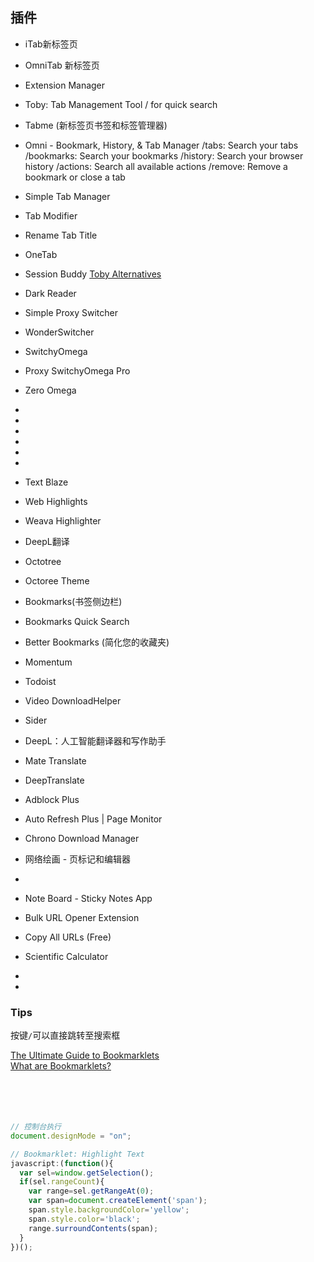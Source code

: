 ## 插件
- iTab新标签页
- OmniTab 新标签页
- Extension Manager

- Toby: Tab Management Tool
  / for quick search

- Tabme (新标签页书签和标签管理器)
- Omni - Bookmark, History, & Tab Manager
  /tabs: Search your tabs
  /bookmarks: Search your bookmarks
  /history: Search your browser history
  /actions: Search all available actions
  /remove: Remove a bookmark or close a tab

- Simple Tab Manager
- Tab Modifier
- Rename Tab Title
- OneTab
- Session Buddy
[Toby Alternatives](https://www.producthunt.com/products/toby/alternatives)  

- Dark Reader

- Simple Proxy Switcher
- WonderSwitcher
- SwitchyOmega
- Proxy SwitchyOmega Pro
- Zero Omega
- 
- 
- 
- 
- 
- 
- Text Blaze

- Web Highlights
- Weava Highlighter

- DeepL翻译
- Octotree
- Octoree Theme

- Bookmarks(书签侧边栏)
- Bookmarks Quick Search
- Better Bookmarks (简化您的收藏夹)

- Momentum
- Todoist
- Video DownloadHelper
- Sider

- DeepL：人工智能翻译器和写作助手
- Mate Translate
- DeepTranslate

- Adblock Plus
- Auto Refresh Plus | Page Monitor
- Chrono Download Manager
- 网络绘画 - 页标记和编辑器
- 
- Note Board - Sticky Notes App

- Bulk URL Opener Extension
- Copy All URLs (Free)

- Scientific Calculator
- 
- 

### Tips
按键`/`可以直接跳转至搜索框


[The Ultimate Guide to Bookmarklets](https://www.bookmarkllama.com/blog/bookmarklets)  
[What are Bookmarklets?](https://www.freecodecamp.org/news/what-are-bookmarklets/)  
[]()  
[]()  
[]()  
[]()  
[]()  


```javascript
// 控制台执行
document.designMode = "on";

// Bookmarklet: Highlight Text
javascript:(function(){
  var sel=window.getSelection();
  if(sel.rangeCount){
    var range=sel.getRangeAt(0);
    var span=document.createElement('span');
    span.style.backgroundColor='yellow';
    span.style.color='black';
    range.surroundContents(span);
  }
})();

```